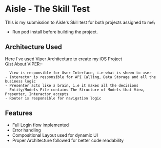 
# Aisle - The Skill Test

This is my submission to Aisle's Skill test for both projects assigned to me\

- Run pod install before building the project.




## Architecture Used

Here I've used Viper Architecture to create my iOS Project\
Gist About VIPER:-

    - View is responsible for User Interface, i.e what is shown to user
    - Interactor is responsible for API Calling, Data Storage and all the business logic
    - Presenter acts like a brain, i.e it makes all the decisions
    - Entity/Models-File contains The Structure of Models that View, Presenter, Interactor accepts
    - Router is responsible for navigation logic
## Features

- Full Login flow implemented 
- Error handling 
- Compositional Layout used for dynamic UI
- Proper Architecture followed for better code readability
